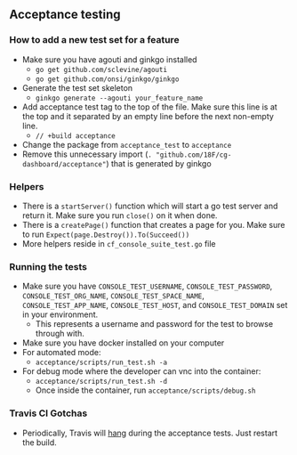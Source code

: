 ## Acceptance testing

### How to add a new test set for a feature
- Make sure you have agouti and ginkgo installed
  - `go get github.com/sclevine/agouti`
  - `go get github.com/onsi/ginkgo/ginkgo`
- Generate the test set skeleton
  - `ginkgo generate --agouti your_feature_name`
- Add acceptance test tag to the top of the file. Make sure this line is at the top and it separated by an empty line before the next non-empty line.
  - `// +build acceptance`
- Change the package from `acceptance_test` to `acceptance` 
- Remove this unnecessary import (`. "github.com/18F/cg-dashboard/acceptance"`) that is generated by ginkgo


### Helpers
- There is a `startServer()` function which will start a go test server and return it. Make sure you run `close()` on it when done.
- There is a `createPage()` function that creates a page for you. Make sure to run `Expect(page.Destroy()).To(Succeed())` 
- More helpers reside in `cf_console_suite_test.go` file

### Running the tests
- Make sure you have `CONSOLE_TEST_USERNAME`, `CONSOLE_TEST_PASSWORD`, `CONSOLE_TEST_ORG_NAME`, `CONSOLE_TEST_SPACE_NAME`, `CONSOLE_TEST_APP_NAME`, `CONSOLE_TEST_HOST`, and `CONSOLE_TEST_DOMAIN` set in your environment.
  - This represents a username and password for the test to browse through with.
- Make sure you have docker installed on your computer
- For automated mode:
  - `acceptance/scripts/run_test.sh -a`
- For debug mode where the developer can vnc into the container:
  - `acceptance/scripts/run_test.sh -d`
  - Once inside the container, run `acceptance/scripts/debug.sh`

### Travis CI Gotchas
- Periodically, Travis will [hang](https://github.com/travis-ci/travis-ci/issues/3251) during the acceptance tests. Just restart the build.
